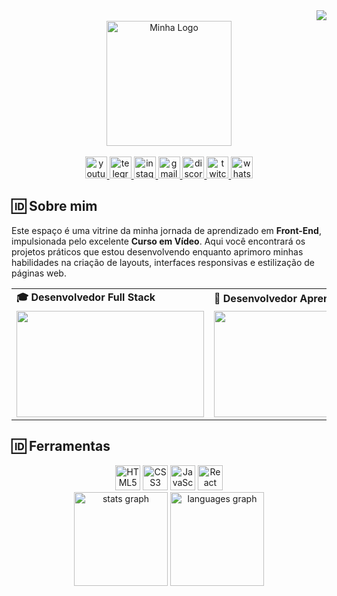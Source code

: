 <div align="right">
<img src="https://komarev.com/ghpvc/?username=SouzaStack&&style=flat-square" align="right" />
</div>
<br clear="both">
<div align="center">
  <a href="https://github.com/SouzaStack"><img height="200" src="https://i.imgur.com/62tJxhg.png" alt="Minha Logo"></a>
</div>

<br clear="both">

<div align="center">
  <a href="https://www.youtube.com/@TOKYO-YT" target="_blank" rel="noopener noreferrer">
    <img src="https://img.shields.io/static/v1?message=Youtube&logo=youtube&label=&color=FF0000&logoColor=white&labelColor=&style=for-the-badge" height="35" alt="youtube logo"  />
  </a>
  <a href="https://t.me/SouzaStack" target="_blank" rel="noopener noreferrer">
    <img src="https://img.shields.io/static/v1?message=Telegram&logo=telegram&label=&color=2CA5E0&logoColor=white&labelColor=&style=for-the-badge" height="35" alt="telegram logo"  />
  </a>
  <a href="https://www.instagram.com/theuzinhoms" target="_blank" rel="noopener noreferrer">
    <img src="https://img.shields.io/static/v1?message=Instagram&logo=instagram&label=&color=E4405F&logoColor=white&labelColor=&style=for-the-badge" height="35" alt="instagram logo"  />
  </a>
  <a href="mailto:matheus.dev28@gmail.com" target="_blank" rel="noopener noreferrer">
    <img src="https://img.shields.io/static/v1?message=Gmail&logo=gmail&label=&color=D14836&logoColor=white&labelColor=&style=for-the-badge" height="35" alt="gmail logo"  />
  </a>
  <a href="https://discord.com/users/343795130681262090" target="_blank" rel="noopener noreferrer">
    <img src="https://img.shields.io/static/v1?message=Discord&logo=discord&label=&color=7289DA&logoColor=white&labelColor=&style=for-the-badge" height="35" alt="discord logo"  />
  </a>
  <a href="https://www.twitch.tv/SouzaStack" target="_blank" rel="noopener noreferrer">
    <img src="https://img.shields.io/static/v1?message=Twitch&logo=twitch&label=&color=9146FF&logoColor=white&labelColor=&style=for-the-badge" height="35" alt="twitch logo"  />
  </a>
  <a href="https://wa.me/5571987393451" target="_blank" rel="noopener noreferrer">
    <img src="https://img.shields.io/static/v1?message=Whatsapp&logo=whatsapp&label=&color=25D366&logoColor=white&labelColor=&style=for-the-badge" height="35" alt="whatsapp logo"  />
  </a>
</div>

## 🆔 Sobre mim
<div aling="center">
  <p>Este espaço é uma vitrine da minha jornada de aprendizado em <b>Front-End</b>, impulsionada pelo excelente <b>Curso em Vídeo</b>. Aqui você encontrará os projetos práticos que estou desenvolvendo enquanto aprimoro minhas habilidades na criação de layouts, interfaces responsivas e estilização de páginas web.</p>

<div align="center">
  <table>
    <tr>
      <td><b>🎓 Desenvolvedor Full Stack</b></td>
      <td><b>🧪 Desenvolvedor Aprendiz</b></td>
    </tr>
    <tr>
      <td><img src="https://i.gifer.com/5GJg.gif" width="300px" height="170px"></td>
      <td><img src="https://media.tenor.com/X8854xxuQ_EAAAAM/destroy-code-mad.gif" width="300px" height="170px"></td>
    </tr>
  </table>
</div>

## 🆔 Ferramentas
<div align="center">
<a href="https://en.wikipedia.org/wiki/HTML5" target="_blank"><img src="https://cdn.jsdelivr.net/gh/devicons/devicon/icons/html5/html5-original.svg" height="40" alt="HTML5"  /></a>
<a href="https://www.w3schools.com/css/" target="_blank"><img src="https://cdn.jsdelivr.net/gh/devicons/devicon/icons/css3/css3-original.svg" height="40" alt="CSS3"  /></a>
<a href="https://www.javascript.com/" target="_blank"><img src="https://cdn.jsdelivr.net/gh/devicons/devicon/icons/javascript/javascript-plain.svg" height="40" alt="JavaScript"  /></a>
<a href="https://reactjs.org/" target="_blank"><img src="https://cdn.jsdelivr.net/gh/devicons/devicon/icons/react/react-original-wordmark.svg" height="40" alt="React"  /></a>
</div>
<div align="center">
  <img src="https://github-readme-stats.vercel.app/api?username=SouzaStack&hide_title=false&hide_rank=false&show_icons=true&include_all_commits=true&count_private=true&disable_animations=false&theme=blueberry&locale=pt-br&hide_border=true&order=1&custom_title=Status" height="150" alt="stats graph"  />
  <img src="https://github-readme-stats.vercel.app/api/top-langs?username=SouzaStack&locale=pt-br&hide_title=false&layout=compact&card_width=320&langs_count=5&theme=blueberry&hide_border=true&order=2&custom_title=Ranking" height="150" alt="languages graph"  />
</div>
